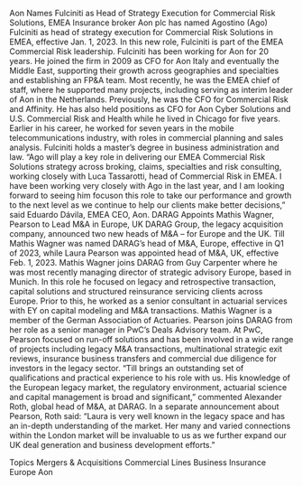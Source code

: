 Aon Names Fulciniti as Head of Strategy Execution for Commercial Risk Solutions, EMEA
Insurance broker Aon plc has named Agostino (Ago) Fulciniti as head of strategy execution for Commercial Risk Solutions in EMEA, effective Jan. 1, 2023. In this new role, Fulciniti is part of the EMEA Commercial Risk leadership.
Fulciniti has been working for Aon for 20 years. He joined the firm in 2009 as CFO for Aon Italy and eventually the Middle East, supporting their growth across geographies and specialties and establishing an FP&A team. Most recently, he was the EMEA chief of staff, where he supported many projects, including serving as interim leader of Aon in the Netherlands.
Previously, he was the CFO for Commercial Risk and Affinity. He has also held positions as CFO for Aon Cyber Solutions and U.S. Commercial Risk and Health while he lived in Chicago for five years. Earlier in his career, he worked for seven years in the mobile telecommunications industry, with roles in commercial planning and sales analysis. Fulciniti holds a master’s degree in business administration and law.
“Ago will play a key role in delivering our EMEA Commercial Risk Solutions strategy across broking, claims, specialties and risk consulting, working closely with Luca Tassarotti, head of Commercial Risk in EMEA. I have been working very closely with Ago in the last year, and I am looking forward to seeing him focuson this role to take our performance and growth to the next level as we continue to help our clients make better decisions,” said Eduardo Dávila, EMEA CEO, Aon.
DARAG Appoints Mathis Wagner, Pearson to Lead M&A in Europe, UK
DARAG Group, the legacy acquisition company, announced two new heads of M&A – for Europe and the UK.
Till Mathis Wagner was named DARAG’s head of M&A, Europe, effective in Q1 of 2023, while Laura Pearson was appointed head of M&A, UK, effective Feb. 1, 2023.
Mathis Wagner joins DARAG from Guy Carpenter where he was most recently managing director of strategic advisory Europe, based in Munich. In this role he focused on legacy and retrospective transaction, capital solutions and structured reinsurance servicing clients across Europe. Prior to this, he worked as a senior consultant in actuarial services with EY on capital modeling and M&A transactions. Mathis Wagner is a member of the German Association of Actuaries.
Pearson joins DARAG from her role as a senior manager in PwC’s Deals Advisory team. At PwC, Pearson focused on run-off solutions and has been involved in a wide range of projects including legacy M&A transactions, multinational strategic exit reviews, insurance business transfers and commercial due diligence for investors in the legacy sector.
“Till brings an outstanding set of qualifications and practical experience to his role with us. His knowledge of the European legacy market, the regulatory environment, actuarial science and capital management is broad and significant,” commented Alexander Roth, global head of M&A, at DARAG.
In a separate announcement about Pearson, Roth said: “Laura is very well known in the legacy space and has an in-depth understanding of the market. Her many and varied connections within the London market will be invaluable to us as we further expand our UK deal generation and business development efforts.”

Topics
Mergers & Acquisitions
Commercial Lines
Business Insurance
Europe
Aon
